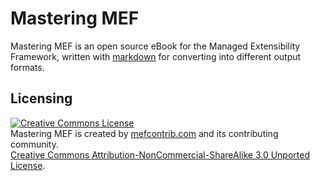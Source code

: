 # Mastering MEF

Mastering MEF is an open source eBook for the Managed Extensibility Framework, written with <a href="http://daringfireball.net/projects/markdown/">markdown</a> for converting into
different output formats.

## Licensing

<a rel="license" href="http://creativecommons.org/licenses/by-nc-sa/3.0/">
<img alt="Creative Commons License" style="border-width:0" src="http://i.creativecommons.org/l/by-nc-sa/3.0/88x31.png" /></a><br />Mastering MEF is created by <a href="http://mefcontrib.com">mefcontrib.com</a> and its contributing community.</br> <a rel="license" href="http://creativecommons.org/licenses/by-nc-sa/3.0/">Creative Commons Attribution-NonCommercial-ShareAlike 3.0 Unported License</a>.